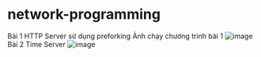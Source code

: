 # network-programming
Bài 1 HTTP Server sử dụng preforking Ảnh chạy chương trình bài 1
![image](https://github.com/TheTuanub244/network-programming/assets/141893690/abfc16ab-ab4d-45c1-b0a8-17b67bfbdabf)
Bài 2 Time Server
![image](https://github.com/TheTuanub244/network-programming/assets/141893690/cc4b12a7-b097-401a-b1c9-268b59ad2f37)
